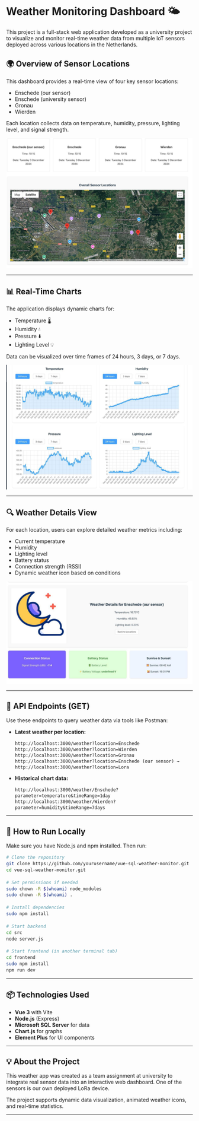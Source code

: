 
# Weather Monitoring Dashboard 🌤️

This project is a full-stack web application developed as a university project to visualize and monitor real-time weather data from multiple IoT sensors deployed across various locations in the Netherlands.

## 🌍 Overview of Sensor Locations

This dashboard provides a real-time view of four key sensor locations:
- Enschede (our sensor)
- Enschede (university sensor)
- Gronau
- Wierden

Each location collects data on temperature, humidity, pressure, lighting level, and signal strength.

![Sensor Overview](./markdown_images/overview.jpeg)

---

## 📊 Real-Time Charts

The application displays dynamic charts for:
- Temperature 🌡️
- Humidity 💧
- Pressure ⬇️
- Lighting Level 💡

Data can be visualized over time frames of 24 hours, 3 days, or 7 days.

![Charts](./markdown_images/charts.jpeg)

---

## 🔍 Weather Details View

For each location, users can explore detailed weather metrics including:
- Current temperature
- Humidity
- Lighting level
- Battery status
- Connection strength (RSSI)
- Dynamic weather icon based on conditions

![Details](./markdown_images/details.jpeg)

---

## 🔗 API Endpoints (GET)

Use these endpoints to query weather data via tools like Postman:

- **Latest weather per location:**
  ```
  http://localhost:3000/weather?location=Enschede
  http://localhost:3000/weather?location=Wierden
  http://localhost:3000/weather?location=Gronau
  http://localhost:3000/weather?location=Enschede (our sensor) → http://localhost:3000/weather?location=Lora
  ```

- **Historical chart data:**
  ```
  http://localhost:3000/weather/Enschede?parameter=temperature&timeRange=1day
  http://localhost:3000/weather/Wierden?parameter=humidity&timeRange=7days
  ```

---

## 🚀 How to Run Locally

Make sure you have Node.js and npm installed. Then run:

```bash
# Clone the repository
git clone https://github.com/yourusername/vue-sql-weather-monitor.git
cd vue-sql-weather-monitor.git

# Set permissions if needed
sudo chown -R $(whoami) node_modules
sudo chown -R $(whoami) .

# Install dependencies
sudo npm install

# Start backend
cd src
node server.js

# Start frontend (in another terminal tab)
cd frontend
sudo npm install
npm run dev
```

---

## 📦 Technologies Used

- **Vue 3** with Vite
- **Node.js** (Express)
- **Microsoft SQL Server** for data
- **Chart.js** for graphs
- **Element Plus** for UI components

---

## 💡 About the Project

This weather app was created as a team assignment at university to integrate real sensor data into an interactive web dashboard. One of the sensors is our own deployed LoRa device.

The project supports dynamic data visualization, animated weather icons, and real-time statistics.

---